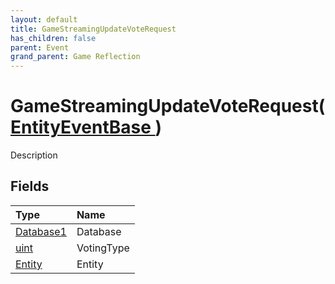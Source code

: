 ```yaml
---
layout: default
title: GameStreamingUpdateVoteRequest
has_children: false
parent: Event
grand_parent: Game Reflection
---
```

# GameStreamingUpdateVoteRequest( [ EntityEventBase ](/riftbreaker-wiki/docs/game-reflection/events/entity_event_base/) )
Description 

## Fields

| Type | Name |
|:----------|:--------------|
| [Database1](/riftbreaker-wiki/docs/game-reflection/components/database1/) | Database |
| [uint](/riftbreaker-wiki/docs/game-reflection/components/uint/) | VotingType |
| [Entity](/riftbreaker-wiki/docs/game-reflection/classes/entity/) | Entity |

